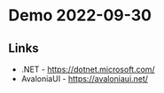 # Demo 2022-09-30

## Links
* .NET - https://dotnet.microsoft.com/
* AvaloniaUI - https://avaloniaui.net/

